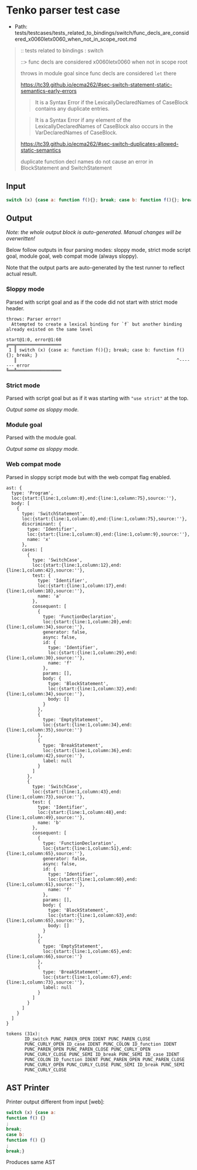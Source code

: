 # Tenko parser test case

- Path: tests/testcases/tests_related_to_bindings/switch/func_decls_are_considered_x0060letx0060_when_not_in_scope_root.md

> :: tests related to bindings : switch
>
> ::> func decls are considered x0060letx0060 when not in scope root
>
> throws in module goal since func decls are considered `let` there
> 
> https://tc39.github.io/ecma262/#sec-switch-statement-static-semantics-early-errors
> 
> > It is a Syntax Error if the LexicallyDeclaredNames of CaseBlock contains any duplicate entries.
> 
> > It is a Syntax Error if any element of the LexicallyDeclaredNames of CaseBlock also occurs in the VarDeclaredNames of CaseBlock.
> 
> https://tc39.github.io/ecma262/#sec-switch-duplicates-allowed-static-semantics
> 
> duplicate function decl names do not cause an error in BlockStatement and SwitchStatement

## Input

`````js
switch (x) {case a: function f(){}; break; case b: function f(){}; break; }
`````

## Output

_Note: the whole output block is auto-generated. Manual changes will be overwritten!_

Below follow outputs in four parsing modes: sloppy mode, strict mode script goal, module goal, web compat mode (always sloppy).

Note that the output parts are auto-generated by the test runner to reflect actual result.

### Sloppy mode

Parsed with script goal and as if the code did not start with strict mode header.

`````
throws: Parser error!
  Attempted to create a lexical binding for `f` but another binding already existed on the same level

start@1:0, error@1:60
╔══╦═════════════════
 1 ║ switch (x) {case a: function f(){}; break; case b: function f(){}; break; }
   ║                                                             ^------- error
╚══╩═════════════════

`````

### Strict mode

Parsed with script goal but as if it was starting with `"use strict"` at the top.

_Output same as sloppy mode._

### Module goal

Parsed with the module goal.

_Output same as sloppy mode._

### Web compat mode

Parsed in sloppy script mode but with the web compat flag enabled.

`````
ast: {
  type: 'Program',
  loc:{start:{line:1,column:0},end:{line:1,column:75},source:''},
  body: [
    {
      type: 'SwitchStatement',
      loc:{start:{line:1,column:0},end:{line:1,column:75},source:''},
      discriminant: {
        type: 'Identifier',
        loc:{start:{line:1,column:8},end:{line:1,column:9},source:''},
        name: 'x'
      },
      cases: [
        {
          type: 'SwitchCase',
          loc:{start:{line:1,column:12},end:{line:1,column:42},source:''},
          test: {
            type: 'Identifier',
            loc:{start:{line:1,column:17},end:{line:1,column:18},source:''},
            name: 'a'
          },
          consequent: [
            {
              type: 'FunctionDeclaration',
              loc:{start:{line:1,column:20},end:{line:1,column:34},source:''},
              generator: false,
              async: false,
              id: {
                type: 'Identifier',
                loc:{start:{line:1,column:29},end:{line:1,column:30},source:''},
                name: 'f'
              },
              params: [],
              body: {
                type: 'BlockStatement',
                loc:{start:{line:1,column:32},end:{line:1,column:34},source:''},
                body: []
              }
            },
            {
              type: 'EmptyStatement',
              loc:{start:{line:1,column:34},end:{line:1,column:35},source:''}
            },
            {
              type: 'BreakStatement',
              loc:{start:{line:1,column:36},end:{line:1,column:42},source:''},
              label: null
            }
          ]
        },
        {
          type: 'SwitchCase',
          loc:{start:{line:1,column:43},end:{line:1,column:73},source:''},
          test: {
            type: 'Identifier',
            loc:{start:{line:1,column:48},end:{line:1,column:49},source:''},
            name: 'b'
          },
          consequent: [
            {
              type: 'FunctionDeclaration',
              loc:{start:{line:1,column:51},end:{line:1,column:65},source:''},
              generator: false,
              async: false,
              id: {
                type: 'Identifier',
                loc:{start:{line:1,column:60},end:{line:1,column:61},source:''},
                name: 'f'
              },
              params: [],
              body: {
                type: 'BlockStatement',
                loc:{start:{line:1,column:63},end:{line:1,column:65},source:''},
                body: []
              }
            },
            {
              type: 'EmptyStatement',
              loc:{start:{line:1,column:65},end:{line:1,column:66},source:''}
            },
            {
              type: 'BreakStatement',
              loc:{start:{line:1,column:67},end:{line:1,column:73},source:''},
              label: null
            }
          ]
        }
      ]
    }
  ]
}

tokens (31x):
       ID_switch PUNC_PAREN_OPEN IDENT PUNC_PAREN_CLOSE
       PUNC_CURLY_OPEN ID_case IDENT PUNC_COLON ID_function IDENT
       PUNC_PAREN_OPEN PUNC_PAREN_CLOSE PUNC_CURLY_OPEN
       PUNC_CURLY_CLOSE PUNC_SEMI ID_break PUNC_SEMI ID_case IDENT
       PUNC_COLON ID_function IDENT PUNC_PAREN_OPEN PUNC_PAREN_CLOSE
       PUNC_CURLY_OPEN PUNC_CURLY_CLOSE PUNC_SEMI ID_break PUNC_SEMI
       PUNC_CURLY_CLOSE
`````


## AST Printer

Printer output different from input [web]:

````js
switch (x) {case a:
function f() {}
;
break;
case b:
function f() {}
;
break;}
````

Produces same AST
